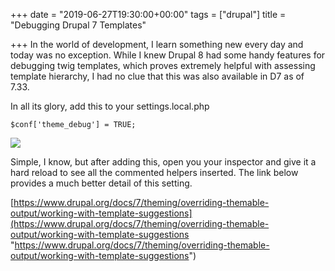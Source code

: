 +++
date = "2019-06-27T19:30:00+00:00"
tags = ["drupal"]
title = "Debugging Drupal 7 Templates"

+++
In the world of development, I learn something new every day and today was no exception. While I knew Drupal 8 had some handy features for debugging twig templates, which proves extremely helpful with assessing template hierarchy, I had no clue that this was also available in D7 as of 7.33.

In all its glory, add this to your settings.local.php

    $conf['theme_debug'] = TRUE;

![](https://media.giphy.com/media/xT0GqtcVR0jOXzmmPK/source.gif)

Simple, I know, but after adding this, open you your inspector and give it a hard reload to see all the commented helpers inserted. The link below provides a much better detail of this setting.

[https://www.drupal.org/docs/7/theming/overriding-themable-output/working-with-template-suggestions](https://www.drupal.org/docs/7/theming/overriding-themable-output/working-with-template-suggestions "https://www.drupal.org/docs/7/theming/overriding-themable-output/working-with-template-suggestions")